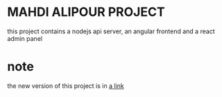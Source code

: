 # MAHDI ALIPOUR PROJECT

this project contains a nodejs api server, an angular frontend and a react admin panel

# note
the new version of this project is in [a link](http://localhost:4200/blog/new-test-category)
